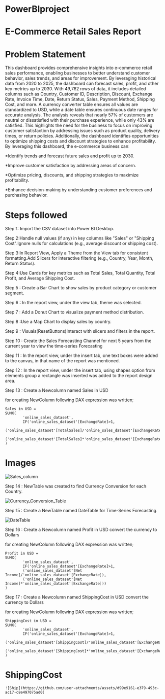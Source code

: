 # PowerBIproject
# E-Commerce Retail Sales Report

# Problem Statement
This dashboard provides comprehensive insights into e-commerce retail sales performance, enabling businesses to better understand customer behavior, sales trends, and areas for improvement. By leveraging historical data from 2020 to 2025, the dashboard can forecast sales, profit, and other key metrics up to 2030. With 49,782 rows of data, it includes detailed columns such as Country, Customer ID, Description, Discount, Exchange Rate, Invoice Time, Date, Return Status, Sales, Payment Method, Shipping Cost, and more. A currency converter table ensures all values are standardized to USD, while a date table ensures continuous date ranges for accurate analysis. The analysis reveals that nearly 57% of customers are neutral or dissatisfied with their purchase experience, while only 43% are satisfied. This highlights the need for the business to focus on improving customer satisfaction by addressing issues such as product quality, delivery times, or return policies. Additionally, the dashboard identifies opportunities to optimize shipping costs and discount strategies to enhance profitability. By leveraging this dashboard, the e-commerce business can:

*Identify trends and forecast future sales and profit up to 2030.

*Improve customer satisfaction by addressing areas of concern.

*Optimize pricing, discounts, and shipping strategies to maximize profitability.

*Enhance decision-making by understanding customer preferences and purchasing behavior.

# Steps followed
Step 1: Import the CSV dataset into Power BI Desktop.

Step 2:Handle null values (if any) in key columns like "Sales" or "Shipping Cost".Ignore nulls for calculations (e.g., average discount or shipping cost).

Step 3:In Report View, Apply a Theme from the View tab for consistent formatting.Add Slicers for interactive filtering (e.g., Country, Year, Month, Return Status).

Step 4:Use Cards for key metrics such as Total Sales, Total Quantity, Total Profit, and Average Shipping Cost.

Step 5 : Create a Bar Chart to show sales by product category or customer segment.

Step 6 : In the report view, under the view tab, theme was selected.

Step 7 : Add a Donut Chart to visualize payment method distribution.

Step 8 :Use a Map Chart to display sales by country.

Step 9 : Visuals(ResetButtons)Interact with slicers and filters in the report.

Step 10 : Create the Sales Forecasting Channel for next 5 years from the current year to view the time-series Forecasting

Step 11 : In the report view, under the insert tab, one text boxes were added to the canvas, in that name of the report was mentioned.

Step 12 : In the report view, under the insert tab, using shapes option from elements group a rectangle was inserted was added to the report design area.

Step 13 : Create a Newcolumn named Sales in USD

for creating NewColumn following DAX expression was written;

    Sales in USD =
    SUMX(
            'online_sales_dataset',
            IF('online_sales_dataset'[ExchangeRate]>1,
            ('online_sales_dataset'[TotalSales]/'online_sales_dataset'[ExchangeRate]),
            ('online_sales_dataset'[TotalSales]*'online_sales_dataset'[ExchangeRate]))
    ) 

   # Images
   ![Sales_column](https://github.com/user-attachments/assets/8152965c-3be4-4a74-9bdf-6030e73fb92b)

  Step 14 : NewTable was created to find Currency Conversion for each Country.

  ![Currency_Conversion_Table](https://github.com/user-attachments/assets/84fde81c-7a5c-4ec3-9606-95ba66202664)

  
  Step 15 : Create a NewTable named DateTable for Time-Series Forecasting.

![DateTable](https://github.com/user-attachments/assets/ec3310cc-f9ab-4202-a1db-82883dffb032)


Step 16 : Create a Newcolumn named Profit in USD convert the currency to Dollars

for creating NewColumn following DAX expression was written;

    Profit in USD =
    SUMX(
            'online_sales_dataset',
            IF('online_sales_dataset'[ExchangeRate]>1,
            ('online_sales_dataset'[Net Income]/'online_sales_dataset'[ExchangeRate]),
            ('online_sales_dataset'[Net Income]*'online_sales_dataset'[ExchangeRate]))
    ) 

Step 17 : Create a Newcolumn named ShippingCost in USD convert the currency to Dollars

for creating NewColumn following DAX expression was written;

    ShippingCost in USD =
    SUMX(
            'online_sales_dataset',
            IF('online_sales_dataset'[ExchangeRate]>1,
            ('online_sales_dataset'[ShippingCost]/'online_sales_dataset'[ExchangeRate]),
            ('online_sales_dataset'[ShippingCost]*'online_sales_dataset'[ExchangeRate]))
    )
    
# ShippingCost

    ![Ship](https://github.com/user-attachments/assets/d99e9161-e379-493c-ac17-c8e497075ad0)



    
    






    
